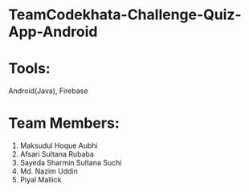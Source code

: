 # TeamCodekhata-Challenge-Quiz-App-Android

# Tools:
 Android(Java), Firebase
 
# Team Members: 
1. Maksudul Hoque Aubhi                        
2. Afsari Sultana Rubaba                        
3. Sayeda Sharmin Sultana Suchi          
4. Md. Nazim Uddin                                 
5. Piyal Mallick                                  
